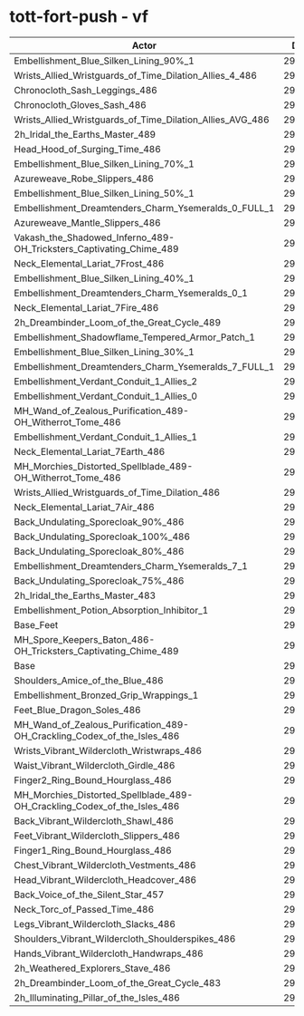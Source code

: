 # tott-fort-push - vf
| Actor | DPS | Increase |
|---|:---:|:---:|
|Embellishment_Blue_Silken_Lining_90%_1|299512|1.95%|
|Wrists_Allied_Wristguards_of_Time_Dilation_Allies_4_486|299300|1.87%|
|Chronocloth_Sash_Leggings_486|299091|1.80%|
|Chronocloth_Gloves_Sash_486|298611|1.64%|
|Wrists_Allied_Wristguards_of_Time_Dilation_Allies_AVG_486|298309|1.54%|
|2h_Iridal_the_Earths_Master_489|298300|1.53%|
|Head_Hood_of_Surging_Time_486|298230|1.51%|
|Embellishment_Blue_Silken_Lining_70%_1|297966|1.42%|
|Azureweave_Robe_Slippers_486|297196|1.16%|
|Embellishment_Blue_Silken_Lining_50%_1|296984|1.09%|
|Embellishment_Dreamtenders_Charm_Ysemeralds_0_FULL_1|296951|1.07%|
|Azureweave_Mantle_Slippers_486|296515|0.93%|
|Vakash_the_Shadowed_Inferno_489-OH_Tricksters_Captivating_Chime_489|296383|0.88%|
|Neck_Elemental_Lariat_7Frost_486|296110|0.79%|
|Embellishment_Blue_Silken_Lining_40%_1|296100|0.79%|
|Embellishment_Dreamtenders_Charm_Ysemeralds_0_1|296012|0.76%|
|Neck_Elemental_Lariat_7Fire_486|295955|0.74%|
|2h_Dreambinder_Loom_of_the_Great_Cycle_489|295786|0.68%|
|Embellishment_Shadowflame_Tempered_Armor_Patch_1|295758|0.67%|
|Embellishment_Blue_Silken_Lining_30%_1|295593|0.61%|
|Embellishment_Dreamtenders_Charm_Ysemeralds_7_FULL_1|295499|0.58%|
|Embellishment_Verdant_Conduit_1_Allies_2|295489|0.58%|
|Embellishment_Verdant_Conduit_1_Allies_0|295465|0.57%|
|MH_Wand_of_Zealous_Purification_489-OH_Witherrot_Tome_486|295458|0.57%|
|Embellishment_Verdant_Conduit_1_Allies_1|295425|0.56%|
|Neck_Elemental_Lariat_7Earth_486|295218|0.49%|
|MH_Morchies_Distorted_Spellblade_489-OH_Witherrot_Tome_486|295077|0.44%|
|Wrists_Allied_Wristguards_of_Time_Dilation_486|294900|0.38%|
|Neck_Elemental_Lariat_7Air_486|294586|0.27%|
|Back_Undulating_Sporecloak_90%_486|294537|0.25%|
|Back_Undulating_Sporecloak_100%_486|294530|0.25%|
|Back_Undulating_Sporecloak_80%_486|294476|0.23%|
|Embellishment_Dreamtenders_Charm_Ysemeralds_7_1|294438|0.22%|
|Back_Undulating_Sporecloak_75%_486|294285|0.17%|
|2h_Iridal_the_Earths_Master_483|294220|0.15%|
|Embellishment_Potion_Absorption_Inhibitor_1|294009|0.07%|
|Base_Feet|293915|0.04%|
|MH_Spore_Keepers_Baton_486-OH_Tricksters_Captivating_Chime_489|293877|0.03%|
|Base|293793|0.00%|
|Shoulders_Amice_of_the_Blue_486|293692|-0.03%|
|Embellishment_Bronzed_Grip_Wrappings_1|293657|-0.05%|
|Feet_Blue_Dragon_Soles_486|293374|-0.14%|
|MH_Wand_of_Zealous_Purification_489-OH_Crackling_Codex_of_the_Isles_486|293165|-0.21%|
|Wrists_Vibrant_Wildercloth_Wristwraps_486|293122|-0.23%|
|Waist_Vibrant_Wildercloth_Girdle_486|293094|-0.24%|
|Finger2_Ring_Bound_Hourglass_486|293028|-0.26%|
|MH_Morchies_Distorted_Spellblade_489-OH_Crackling_Codex_of_the_Isles_486|292978|-0.28%|
|Back_Vibrant_Wildercloth_Shawl_486|292920|-0.30%|
|Feet_Vibrant_Wildercloth_Slippers_486|292815|-0.33%|
|Finger1_Ring_Bound_Hourglass_486|292620|-0.40%|
|Chest_Vibrant_Wildercloth_Vestments_486|292552|-0.42%|
|Head_Vibrant_Wildercloth_Headcover_486|292538|-0.43%|
|Back_Voice_of_the_Silent_Star_457|292452|-0.46%|
|Neck_Torc_of_Passed_Time_486|292311|-0.50%|
|Legs_Vibrant_Wildercloth_Slacks_486|292221|-0.54%|
|Shoulders_Vibrant_Wildercloth_Shoulderspikes_486|292089|-0.58%|
|Hands_Vibrant_Wildercloth_Handwraps_486|291892|-0.65%|
|2h_Weathered_Explorers_Stave_486|291854|-0.66%|
|2h_Dreambinder_Loom_of_the_Great_Cycle_483|291745|-0.70%|
|2h_Illuminating_Pillar_of_the_Isles_486|291704|-0.71%|
